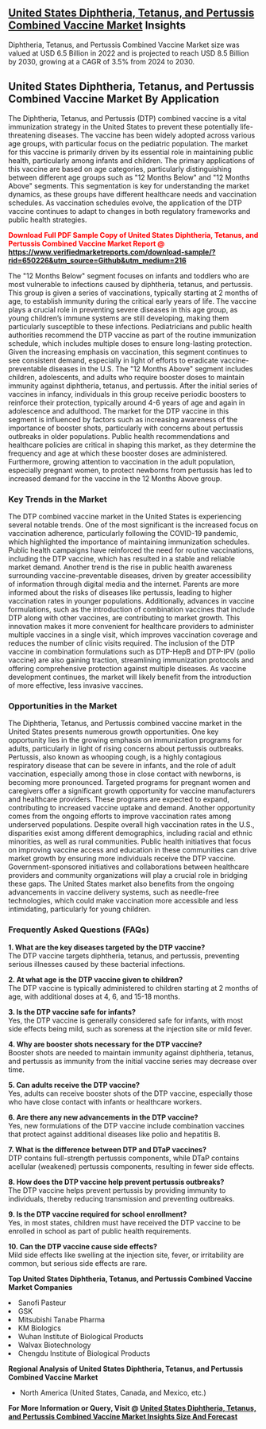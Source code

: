 <h2><a href="https://www.verifiedmarketreports.com/download-sample/?rid=650226&amp;utm_source=Github&amp;utm_medium=216" target="_blank">United States Diphtheria, Tetanus, and Pertussis Combined Vaccine Market</a> Insights</h2><p>Diphtheria, Tetanus, and Pertussis Combined Vaccine Market size was valued at USD 6.5 Billion in 2022 and is projected to reach USD 8.5 Billion by 2030, growing at a CAGR of 3.5% from 2024 to 2030.</p><p><div> <h2>United States Diphtheria, Tetanus, and Pertussis Combined Vaccine Market By Application</h2> <p>The Diphtheria, Tetanus, and Pertussis (DTP) combined vaccine is a vital immunization strategy in the United States to prevent these potentially life-threatening diseases. The vaccine has been widely adopted across various age groups, with particular focus on the pediatric population. The market for this vaccine is primarily driven by its essential role in maintaining public health, particularly among infants and children. The primary applications of this vaccine are based on age categories, particularly distinguishing between different age groups such as "12 Months Below" and "12 Months Above" segments. This segmentation is key for understanding the market dynamics, as these groups have different healthcare needs and vaccination schedules. As vaccination schedules evolve, the application of the DTP vaccine continues to adapt to changes in both regulatory frameworks and public health strategies. <strong><p><span class=""><span style="color: #ff0000;"><strong>Download Full PDF Sample Copy of United States Diphtheria, Tetanus, and Pertussis Combined Vaccine Market Report</strong> @ </span><a href="https://www.verifiedmarketreports.com/download-sample/?rid=650226&amp;utm_source=Github&amp;utm_medium=216" target="_blank">https://www.verifiedmarketreports.com/download-sample/?rid=650226&amp;utm_source=Github&amp;utm_medium=216</a></span></p></strong> The "12 Months Below" segment focuses on infants and toddlers who are most vulnerable to infections caused by diphtheria, tetanus, and pertussis. This group is given a series of vaccinations, typically starting at 2 months of age, to establish immunity during the critical early years of life. The vaccine plays a crucial role in preventing severe diseases in this age group, as young children’s immune systems are still developing, making them particularly susceptible to these infections. Pediatricians and public health authorities recommend the DTP vaccine as part of the routine immunization schedule, which includes multiple doses to ensure long-lasting protection. Given the increasing emphasis on vaccination, this segment continues to see consistent demand, especially in light of efforts to eradicate vaccine-preventable diseases in the U.S. The "12 Months Above" segment includes children, adolescents, and adults who require booster doses to maintain immunity against diphtheria, tetanus, and pertussis. After the initial series of vaccines in infancy, individuals in this group receive periodic boosters to reinforce their protection, typically around 4-6 years of age and again in adolescence and adulthood. The market for the DTP vaccine in this segment is influenced by factors such as increasing awareness of the importance of booster shots, particularly with concerns about pertussis outbreaks in older populations. Public health recommendations and healthcare policies are critical in shaping this market, as they determine the frequency and age at which these booster doses are administered. Furthermore, growing attention to vaccination in the adult population, especially pregnant women, to protect newborns from pertussis has led to increased demand for the vaccine in the 12 Months Above group. <h3>Key Trends in the Market</h3> The DTP combined vaccine market in the United States is experiencing several notable trends. One of the most significant is the increased focus on vaccination adherence, particularly following the COVID-19 pandemic, which highlighted the importance of maintaining immunization schedules. Public health campaigns have reinforced the need for routine vaccinations, including the DTP vaccine, which has resulted in a stable and reliable market demand. Another trend is the rise in public health awareness surrounding vaccine-preventable diseases, driven by greater accessibility of information through digital media and the internet. Parents are more informed about the risks of diseases like pertussis, leading to higher vaccination rates in younger populations. Additionally, advances in vaccine formulations, such as the introduction of combination vaccines that include DTP along with other vaccines, are contributing to market growth. This innovation makes it more convenient for healthcare providers to administer multiple vaccines in a single visit, which improves vaccination coverage and reduces the number of clinic visits required. The inclusion of the DTP vaccine in combination formulations such as DTP-HepB and DTP-IPV (polio vaccine) are also gaining traction, streamlining immunization protocols and offering comprehensive protection against multiple diseases. As vaccine development continues, the market will likely benefit from the introduction of more effective, less invasive vaccines. <h3>Opportunities in the Market</h3> The Diphtheria, Tetanus, and Pertussis combined vaccine market in the United States presents numerous growth opportunities. One key opportunity lies in the growing emphasis on immunization programs for adults, particularly in light of rising concerns about pertussis outbreaks. Pertussis, also known as whooping cough, is a highly contagious respiratory disease that can be severe in infants, and the role of adult vaccination, especially among those in close contact with newborns, is becoming more pronounced. Targeted programs for pregnant women and caregivers offer a significant growth opportunity for vaccine manufacturers and healthcare providers. These programs are expected to expand, contributing to increased vaccine uptake and demand. Another opportunity comes from the ongoing efforts to improve vaccination rates among underserved populations. Despite overall high vaccination rates in the U.S., disparities exist among different demographics, including racial and ethnic minorities, as well as rural communities. Public health initiatives that focus on improving vaccine access and education in these communities can drive market growth by ensuring more individuals receive the DTP vaccine. Government-sponsored initiatives and collaborations between healthcare providers and community organizations will play a crucial role in bridging these gaps. The United States market also benefits from the ongoing advancements in vaccine delivery systems, such as needle-free technologies, which could make vaccination more accessible and less intimidating, particularly for young children. <h3>Frequently Asked Questions (FAQs)</h3> <p><strong>1. What are the key diseases targeted by the DTP vaccine?</strong><br> The DTP vaccine targets diphtheria, tetanus, and pertussis, preventing serious illnesses caused by these bacterial infections.</p> <p><strong>2. At what age is the DTP vaccine given to children?</strong><br> The DTP vaccine is typically administered to children starting at 2 months of age, with additional doses at 4, 6, and 15-18 months.</p> <p><strong>3. Is the DTP vaccine safe for infants?</strong><br> Yes, the DTP vaccine is generally considered safe for infants, with most side effects being mild, such as soreness at the injection site or mild fever.</p> <p><strong>4. Why are booster shots necessary for the DTP vaccine?</strong><br> Booster shots are needed to maintain immunity against diphtheria, tetanus, and pertussis as immunity from the initial vaccine series may decrease over time.</p> <p><strong>5. Can adults receive the DTP vaccine?</strong><br> Yes, adults can receive booster shots of the DTP vaccine, especially those who have close contact with infants or healthcare workers.</p> <p><strong>6. Are there any new advancements in the DTP vaccine?</strong><br> Yes, new formulations of the DTP vaccine include combination vaccines that protect against additional diseases like polio and hepatitis B.</p> <p><strong>7. What is the difference between DTP and DTaP vaccines?</strong><br> DTP contains full-strength pertussis components, while DTaP contains acellular (weakened) pertussis components, resulting in fewer side effects.</p> <p><strong>8. How does the DTP vaccine help prevent pertussis outbreaks?</strong><br> The DTP vaccine helps prevent pertussis by providing immunity to individuals, thereby reducing transmission and preventing outbreaks.</p> <p><strong>9. Is the DTP vaccine required for school enrollment?</strong><br> Yes, in most states, children must have received the DTP vaccine to be enrolled in school as part of public health requirements.</p> <p><strong>10. Can the DTP vaccine cause side effects?</strong><br> Mild side effects like swelling at the injection site, fever, or irritability are common, but serious side effects are rare.</p></div></p><p><strong>Top United States Diphtheria, Tetanus, and Pertussis Combined Vaccine Market Companies</strong></p><div data-test-id=""><p><li>Sanofi Pasteur</li><li> GSK</li><li> Mitsubishi Tanabe Pharma</li><li> KM Biologics</li><li> Wuhan Institute of Biological Products</li><li> Walvax Biotechnology</li><li> Chengdu Institute of Biological Products</li></p><div><strong>Regional Analysis of&nbsp;United States Diphtheria, Tetanus, and Pertussis Combined Vaccine Market</strong></div><ul><li dir="ltr"><p dir="ltr">North America&nbsp;(United States, Canada, and Mexico, etc.)</p></li></ul><p><strong>For More Information or Query, Visit @&nbsp;</strong><strong><a href="https://www.verifiedmarketreports.com/product/diphtheria-tetanus-and-pertussis-combined-vaccine-market/?utm_source=Github&amp;utm_medium=216" target="_blank">United States Diphtheria, Tetanus, and Pertussis Combined Vaccine Market Insights Size And Forecast</a></strong></p></div>
